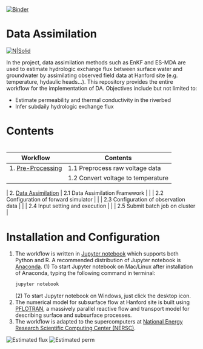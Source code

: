 [![Binder](https://mybinder.org/badge_logo.svg)](https://mybinder.org/v2/gh/kchen8921/DA-HEF/master)

# Data Assimilation 

[![N|Solid](https://upload.wikimedia.org/wikipedia/en/thumb/1/17/Pacific_Northwest_National_Laboratory_logo.svg/200px-Pacific_Northwest_National_Laboratory_logo.svg.png)](https://www.pnnl.gov/)

In the project, data assimilation methods such as EnKF and ES-MDA are used to estimate hydrologic exchange flux between surface water and groundwater by assimilating observed field data at Hanford site (e.g. temperature, hydaulic heads...). This repository provides the entire workflow for the implementation of DA. Objectives include but not limited to:

  - Estimate permeability and thermal conductivity in the riverbed
  - Infer subdaily hydrologic exchange flux

# Contents
# 
| Workflow | Contents |
| ------ | ------ |
| 1. [Pre-Processing](https://github.com/kchen8921/SFA-DA/blob/master/pre-processing.ipynb) | 1.1 Preprocess raw voltage data |
|                   | 1.2 Convert voltage to temperature |

| 2. [Data Assimilation](https://github.com/kchen8921/SFA-DA/blob/master/Data%20Assimilation.ipynb) | 2.1 Data Assimilation Framework |
|                      | 2.2 Configuration of forward simulator |
|                      | 2.3 Configuration of observation data |
|                      | 2.4 Input setting and execution |
|                      | 2.5 Submit batch job on cluster |



# Installation and Configuration

1. The workflow is written in [Jupyter notebook](http://jupyter.org/) which supports both Python and R. A recommended distribution of Jupyter notebook is [Anaconda](https://www.anaconda.com/download/).
  (1) To start Jupyter notebook on Mac/Linux after installation of Anaconda, typing the following command in terminal:
    ```sh
    jupyter notebook
    ```
    (2) To start Jupyter notebook on Windows, just click the desktop icon. 
2. The numerical model for subsurface flow at Hanford site is built using [PFLOTRAN](http://www.pflotran.org/), a massively parallel reactive flow and transport model for describing surface and subsurface processes.
3. The workflow is adapted to the supercomputers at [National Energy Research Scientific Computing Center (NERSC)](http://www.nersc.gov/).

![Estimated flux](https://github.com/kchen8921/SFA-DA/blob/2799ad89472f6a627e0631474edd6be1562277b1/model/TH1D/figure/ENKF-ESMDA.png)
![Estimated perm](https://github.com/kchen8921/SFA-DA/blob/master/model/TH1D/figure/flux%20estimation.png)

